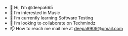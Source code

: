 - 👋 Hi, I’m @deepa665
- 👀 I’m interested in Music
- 🌱 I’m currently learning Software Testing
- 💞️ I’m looking to collaborate on Techmindz
- 📫 How to reach me mail me at deepa9909@gmail.com

<!---
deepa665/deepa665 is a ✨ special ✨ repository because its `README.md` (this file) appears on your GitHub profile.
You can click the Preview link to take a look at your changes.
--->
